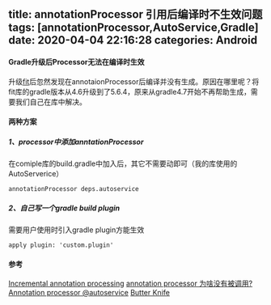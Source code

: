 title: annotationProcessor 引用后编译时不生效问题 
tags: [annotationProcessor,AutoService,Gradle]
date: 2020-04-04 22:16:28
categories: Android
---
####  Gradle升级后Processor无法在编译时生效  

升级[fit](https://github.com/2tu/fit)后忽然发现在annotaionProcessor后编译并没有生成。原因在哪里呢？将fit库的gradle版本从4.6升级到了5.6.4，原来从gradle4.7开始不再帮助生成，需要我们自己在库中解决。    
#### 两种方案
<!-- more -->

#####	1、processor中添加anntationProcessor
在comiple库的build.gradle中加入后，其它不需要动即可（我的库使用的AutoServerice）

```
annotationProcessor deps.autoservice
```

#####	2、自己写一个gradle build plugin
需要用户使用时引入gradle plugin方能生效  

```
apply plugin: 'custom.plugin'
```

#### 参考  
 [Incremental annotation processing](https://docs.gradle.org/nightly/userguide/java_plugin.html#sec:incremental_annotation_processing)
 [annotation processor 为啥没有被调用?](https://www.cnblogs.com/mengshu-lbq/p/11713397.html)
 [Annotation processor @autoservice](https://stackoverflow.com/questions/44530648/annotation-processor-autoservice)
[Butter Knife](https://github.com/JakeWharton/butterknife#butter-knife)

